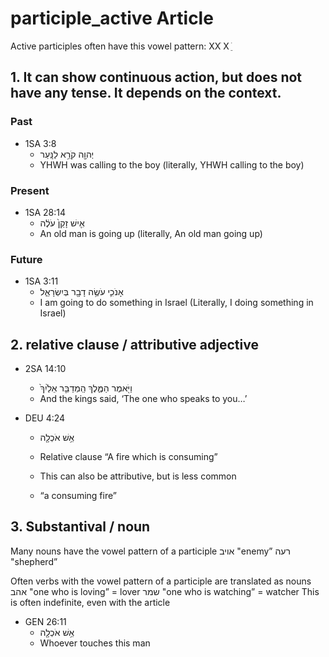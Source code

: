 # participle_active Article
Active participles often have this vowel pattern:
XXׁ
X  ֵ ׁ

## 1. It can show continuous action, but does not have any tense. It depends on the context.

### Past
* 1SA 3:8
    * יְהוָ֖ה קֹרֵ֥א לַנָּֽעַר
    * YHWH was calling to the boy (literally, YHWH calling to the boy)

### Present 
* 1SA 28:14
    * אִ֤ישׁ זָקֵן֙ עֹלֶ֔ה		
    * An old man is going up (literally, An old man going up)

### Future
* 1SA 3:11
    * אָנֹכִ֛י עֹשֶׂ֥ה דָבָ֖ר בְּיִשְׂרָאֵ֑ל	
    * I am going to do something in Israel (Literally, I doing something in Israel)

## 2. relative clause / attributive adjective
* 2SA 14:10
    * וַיֹּ֖אמֶר הַמֶּ֑לֶךְ הַֽמְדַבֵּ֤ר אֵלַ֙יִךְ֙
    * And the kings said, ‘The one who speaks to you…’

* DEU 4:24
    * אֵ֥שׁ אֹכְלָ֖ה
    * Relative clause		“A fire which is consuming” 

    * This can also be attributive, but is less common
    * “a consuming fire”

## 3. Substantival / noun 
Many nouns have the vowel pattern of a participle
אויב "enemy”
רעה "shepherd”

Often verbs with the vowel pattern of a participle are translated as nouns
אהב "one who is loving” = lover
שמר "one who is watching” = watcher
This is often indefinite, even with the article

* GEN 26:11
    * אֵ֥שׁ אֹכְלָ֖ה
    * Whoever touches this man
 